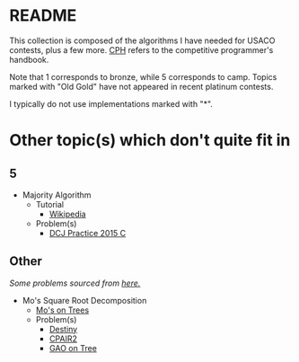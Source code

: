 # README

This collection is composed of the algorithms I have needed for USACO contests, plus a few more. [CPH](https://cses.fi/book.pdf) refers to the competitive programmer's handbook.

Note that 1 corresponds to bronze, while 5 corresponds to camp. Topics marked with "Old Gold" have not appeared in recent platinum contests.

I typically do not use implementations marked with "*".

# Other topic(s) which don't quite fit in

## 5
  * Majority Algorithm
    * Tutorial
      * [Wikipedia](https://en.wikipedia.org/wiki/Boyer%E2%80%93Moore_majority_vote_algorithm)
    * Problem(s)
      * [DCJ Practice 2015 C](https://code.google.com/codejam/contest/4264486/dashboard#s=p2)

## Other
  *Some problems sourced from [here.](http://codeforces.com/blog/entry/54526?#comment-385354)*
  * Mo's Square Root Decomposition
    * [Mo's on Trees](http://codeforces.com/blog/entry/43230)
    * Problem(s)
      * [Destiny](http://codeforces.com/contest/840/problem/D) [](26)
      * [CPAIR2](http://www.spoj.com/problems/CPAIR2/) [](90)
      * [GAO on Tree](http://www.spoj.com/problems/GOT/) [](113)
      
